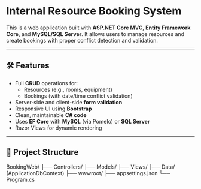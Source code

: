 # Internal Resource Booking System

This is a web application built with **ASP.NET Core MVC**, **Entity Framework Core**, and **MySQL/SQL Server**. It allows users to manage resources and create bookings with proper conflict detection and validation.

---

## 🛠 Features

- Full **CRUD** operations for:
  - Resources (e.g., rooms, equipment)
  - Bookings (with date/time conflict validation)
- Server-side and client-side **form validation**
- Responsive UI using **Bootstrap**
- Clean, maintainable **C# code**
- Uses **EF Core** with **MySQL** (via Pomelo) or **SQL Server**
- Razor Views for dynamic rendering

---

## 📁 Project Structure

BookingWeb/
├── Controllers/
├── Models/
├── Views/
├── Data/ (ApplicationDbContext)
├── wwwroot/
├── appsettings.json
└── Program.cs
